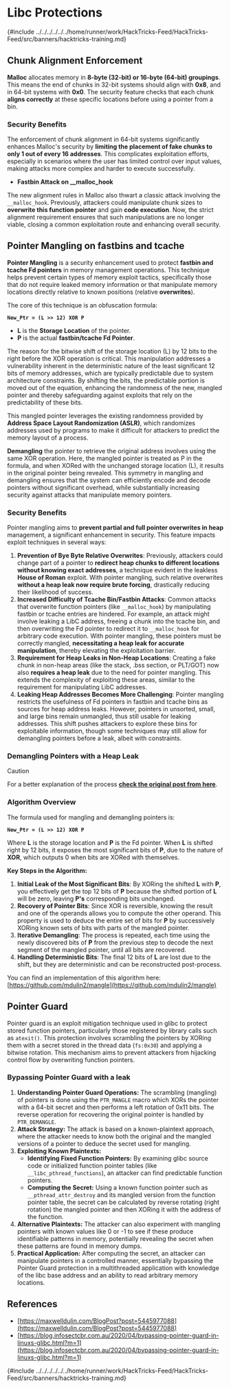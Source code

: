 # Libc Protections

{#include ../../../../../../home/runner/work/HackTricks-Feed/HackTricks-Feed/src/banners/hacktricks-training.md}

## Chunk Alignment Enforcement

**Malloc** allocates memory in **8-byte (32-bit) or 16-byte (64-bit) groupings**. This means the end of chunks in 32-bit systems should align with **0x8**, and in 64-bit systems with **0x0**. The security feature checks that each chunk **aligns correctly** at these specific locations before using a pointer from a bin.

### Security Benefits

The enforcement of chunk alignment in 64-bit systems significantly enhances Malloc's security by **limiting the placement of fake chunks to only 1 out of every 16 addresses**. This complicates exploitation efforts, especially in scenarios where the user has limited control over input values, making attacks more complex and harder to execute successfully.

- **Fastbin Attack on \_\_malloc_hook**

The new alignment rules in Malloc also thwart a classic attack involving the `__malloc_hook`. Previously, attackers could manipulate chunk sizes to **overwrite this function pointer** and gain **code execution**. Now, the strict alignment requirement ensures that such manipulations are no longer viable, closing a common exploitation route and enhancing overall security.

## Pointer Mangling on fastbins and tcache

**Pointer Mangling** is a security enhancement used to protect **fastbin and tcache Fd pointers** in memory management operations. This technique helps prevent certain types of memory exploit tactics, specifically those that do not require leaked memory information or that manipulate memory locations directly relative to known positions (relative **overwrites**).

The core of this technique is an obfuscation formula:

**`New_Ptr = (L >> 12) XOR P`**

- **L** is the **Storage Location** of the pointer.
- **P** is the actual **fastbin/tcache Fd Pointer**.

The reason for the bitwise shift of the storage location (L) by 12 bits to the right before the XOR operation is critical. This manipulation addresses a vulnerability inherent in the deterministic nature of the least significant 12 bits of memory addresses, which are typically predictable due to system architecture constraints. By shifting the bits, the predictable portion is moved out of the equation, enhancing the randomness of the new, mangled pointer and thereby safeguarding against exploits that rely on the predictability of these bits.

This mangled pointer leverages the existing randomness provided by **Address Space Layout Randomization (ASLR)**, which randomizes addresses used by programs to make it difficult for attackers to predict the memory layout of a process.

**Demangling** the pointer to retrieve the original address involves using the same XOR operation. Here, the mangled pointer is treated as P in the formula, and when XORed with the unchanged storage location (L), it results in the original pointer being revealed. This symmetry in mangling and demangling ensures that the system can efficiently encode and decode pointers without significant overhead, while substantially increasing security against attacks that manipulate memory pointers.

### Security Benefits

Pointer mangling aims to **prevent partial and full pointer overwrites in heap** management, a significant enhancement in security. This feature impacts exploit techniques in several ways:

1. **Prevention of Bye Byte Relative Overwrites**: Previously, attackers could change part of a pointer to **redirect heap chunks to different locations without knowing exact addresses**, a technique evident in the leakless **House of Roman** exploit. With pointer mangling, such relative overwrites **without a heap leak now require brute forcing**, drastically reducing their likelihood of success.
2. **Increased Difficulty of Tcache Bin/Fastbin Attacks**: Common attacks that overwrite function pointers (like `__malloc_hook`) by manipulating fastbin or tcache entries are hindered. For example, an attack might involve leaking a LibC address, freeing a chunk into the tcache bin, and then overwriting the Fd pointer to redirect it to `__malloc_hook` for arbitrary code execution. With pointer mangling, these pointers must be correctly mangled, **necessitating a heap leak for accurate manipulation**, thereby elevating the exploitation barrier.
3. **Requirement for Heap Leaks in Non-Heap Locations**: Creating a fake chunk in non-heap areas (like the stack, .bss section, or PLT/GOT) now also **requires a heap leak** due to the need for pointer mangling. This extends the complexity of exploiting these areas, similar to the requirement for manipulating LibC addresses.
4. **Leaking Heap Addresses Becomes More Challenging**: Pointer mangling restricts the usefulness of Fd pointers in fastbin and tcache bins as sources for heap address leaks. However, pointers in unsorted, small, and large bins remain unmangled, thus still usable for leaking addresses. This shift pushes attackers to explore these bins for exploitable information, though some techniques may still allow for demangling pointers before a leak, albeit with constraints.

### **Demangling Pointers with a Heap Leak**

> [!CAUTION]
> For a better explanation of the process [**check the original post from here**](https://maxwelldulin.com/BlogPost?post=5445977088).

### Algorithm Overview

The formula used for mangling and demangling pointers is:

**`New_Ptr = (L >> 12) XOR P`**

Where **L** is the storage location and **P** is the Fd pointer. When **L** is shifted right by 12 bits, it exposes the most significant bits of **P**, due to the nature of **XOR**, which outputs 0 when bits are XORed with themselves.

**Key Steps in the Algorithm:**

1. **Initial Leak of the Most Significant Bits**: By XORing the shifted **L** with **P**, you effectively get the top 12 bits of **P** because the shifted portion of **L** will be zero, leaving **P's** corresponding bits unchanged.
2. **Recovery of Pointer Bits**: Since XOR is reversible, knowing the result and one of the operands allows you to compute the other operand. This property is used to deduce the entire set of bits for **P** by successively XORing known sets of bits with parts of the mangled pointer.
3. **Iterative Demangling**: The process is repeated, each time using the newly discovered bits of **P** from the previous step to decode the next segment of the mangled pointer, until all bits are recovered.
4. **Handling Deterministic Bits**: The final 12 bits of **L** are lost due to the shift, but they are deterministic and can be reconstructed post-process.

You can find an implementation of this algorithm here: [https://github.com/mdulin2/mangle](https://github.com/mdulin2/mangle)

## Pointer Guard

Pointer guard is an exploit mitigation technique used in glibc to protect stored function pointers, particularly those registered by library calls such as `atexit()`. This protection involves scrambling the pointers by XORing them with a secret stored in the thread data (`fs:0x30`) and applying a bitwise rotation. This mechanism aims to prevent attackers from hijacking control flow by overwriting function pointers.

### **Bypassing Pointer Guard with a leak**

1. **Understanding Pointer Guard Operations:** The scrambling (mangling) of pointers is done using the `PTR_MANGLE` macro which XORs the pointer with a 64-bit secret and then performs a left rotation of 0x11 bits. The reverse operation for recovering the original pointer is handled by `PTR_DEMANGLE`.
2. **Attack Strategy:** The attack is based on a known-plaintext approach, where the attacker needs to know both the original and the mangled versions of a pointer to deduce the secret used for mangling.
3. **Exploiting Known Plaintexts:**
   - **Identifying Fixed Function Pointers:** By examining glibc source code or initialized function pointer tables (like `__libc_pthread_functions`), an attacker can find predictable function pointers.
   - **Computing the Secret:** Using a known function pointer such as `__pthread_attr_destroy` and its mangled version from the function pointer table, the secret can be calculated by reverse rotating (right rotation) the mangled pointer and then XORing it with the address of the function.
4. **Alternative Plaintexts:** The attacker can also experiment with mangling pointers with known values like 0 or -1 to see if these produce identifiable patterns in memory, potentially revealing the secret when these patterns are found in memory dumps.
5. **Practical Application:** After computing the secret, an attacker can manipulate pointers in a controlled manner, essentially bypassing the Pointer Guard protection in a multithreaded application with knowledge of the libc base address and an ability to read arbitrary memory locations.

## References

- [https://maxwelldulin.com/BlogPost?post=5445977088](https://maxwelldulin.com/BlogPost?post=5445977088)
- [https://blog.infosectcbr.com.au/2020/04/bypassing-pointer-guard-in-linuxs-glibc.html?m=1](https://blog.infosectcbr.com.au/2020/04/bypassing-pointer-guard-in-linuxs-glibc.html?m=1)

{#include ../../../../../../home/runner/work/HackTricks-Feed/HackTricks-Feed/src/banners/hacktricks-training.md}


